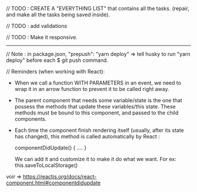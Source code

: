 // TODO : CREATE A "EVERYTHING LIST" that contains all the tasks.
(repair, and make all the tasks being saved inside).

// TODO : add validations

// TODO : Make it responsive.

---

// Note : in package.json, "prepush": "yarn deploy" => tell husky to run "yarn deploy" before each $ git push command.

// Reminders (when working with React):

* When we call a function WITH PARAMETERS in an event, we need to wrap it in an arrow function to prevent it to be called right away.

* The parent component that needs some variable/state is the one that possess the methods that update these variables/this state.
  These methods must be bound to this component, and passed to the child components.

* Each time the component finish rendering itself (usually, after its state has changed), this method is called automatically by React :

  componentDidUpdate() {
  ....
  }

  We can add it and customize it to make it do what we want. For ex: this.saveToLocalStorage()

voir => https://reactjs.org/docs/react-component.html#componentdidupdate
